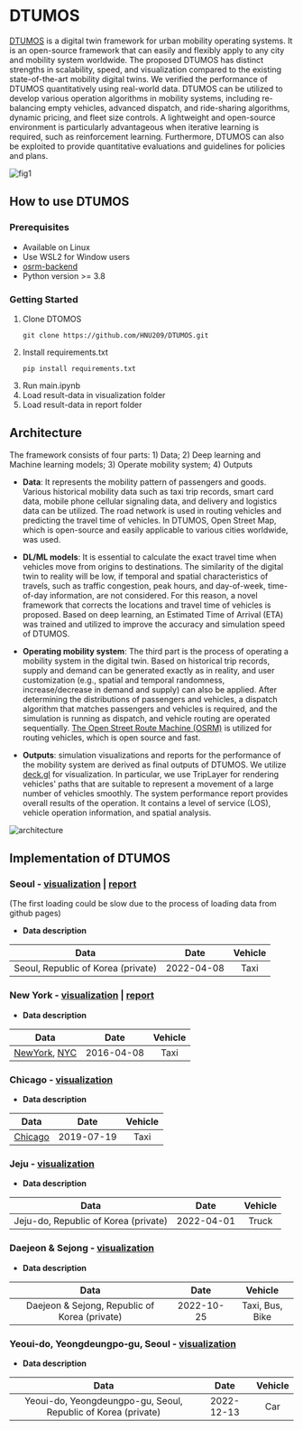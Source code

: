 # DTUMOS

[DTUMOS](https://github.com/HNU209/DTUMOS) is a digital twin framework for urban mobility operating systems. It is an open-source framework that can easily and flexibly apply to any city and mobility system worldwide. The proposed DTUMOS has distinct strengths in scalability, speed, and visualization compared to the existing state-of-the-art mobility digital twins.  We verified the performance of DTUMOS quantitatively using real-world data. DTUMOS can be utilized to develop various operation algorithms in mobility systems, including re-balancing empty vehicles, advanced dispatch, and ride-sharing algorithms, dynamic pricing, and fleet size controls. A lightweight and open-source environment is particularly advantageous when iterative learning is required, such as reinforcement learning. Furthermore, DTUMOS can also be exploited to provide quantitative evaluations and guidelines for policies and plans.

![fig1](https://user-images.githubusercontent.com/70340230/215797986-27915b14-0a4b-45be-96a1-119defb73efb.gif)

## How to use DTUMOS

### Prerequisites

- Available on Linux
- Use WSL2 for Window users
- [osrm-backend](https://github.com/Project-OSRM/osrm-backend)
- Python version >= 3.8

### Getting Started
1. Clone DTOMOS
    ```
    git clone https://github.com/HNU209/DTUMOS.git
    ```
2. Install requirements.txt  
    ```
    pip install requirements.txt
    ```
3. Run main.ipynb
4. Load result-data in visualization folder
5. Load result-data in report folder

## Architecture
The framework consists of four parts: 1) Data; 2) Deep learning and Machine learning models; 3) Operate mobility system; 4) Outputs

- **Data**: It represents the mobility pattern of passengers and goods. Various historical mobility data such as taxi trip records, smart card data, mobile phone cellular signaling data, and delivery and logistics data can be utilized. The road network is used in routing vehicles and predicting the travel time of vehicles. In DTUMOS, Open Street Map, which is open-source and easily applicable to various cities worldwide, was used.

- **DL/ML models**: It is essential to calculate the exact travel time when vehicles move from origins to destinations. The similarity of the digital twin to reality will be low, if temporal and spatial characteristics of travels, such as traffic congestion, peak hours, and day-of-week, time-of-day information, are not considered. For this reason, a novel framework that corrects the locations and travel time of vehicles is proposed. Based on deep learning, an Estimated Time of Arrival (ETA) was trained and utilized to improve the accuracy and simulation speed of DTUMOS.

- **Operating mobility system**: The third part is the process of operating a mobility system in the digital twin. Based on historical trip records, supply and demand can be generated exactly as in reality, and user customization (e.g., spatial and temporal randomness, increase/decrease in demand and supply) can also be applied. After determining the distributions of passengers and vehicles, a dispatch algorithm that matches passengers and vehicles is required, and the simulation is running as dispatch, and vehicle routing are operated sequentially. [The Open Street Route Machine (OSRM)](http://project-osrm.org/) is utilized for routing vehicles, which is open source and fast. 

- **Outputs**:  simulation visualizations and reports for the performance of the mobility system are derived as final outputs of DTUMOS. We utilize [deck.gl](https://deck.gl/) for visualization. In particular, we use TripLayer for rendering vehicles' paths that are suitable to represent a movement of a large number of vehicles smoothly. The system performance report provides overall results of the operation. It contains a level of service (LOS), vehicle operation information, and spatial analysis.

![architecture](https://user-images.githubusercontent.com/70340230/187696367-cd93a438-1f86-4e41-9ee7-f0486584057f.png)

## Implementation of DTUMOS
### Seoul - [visualization](https://hnu209.github.io/Seoul-visualization/) | [report](https://hnu209.github.io/Seoul-report/)

(The first loading could be slow due to the process of loading data from github pages)
- **Data description**

|Data|Date|Vehicle|
|:------:|:-----:|:-----:|
|Seoul, Republic of Korea (private)|2022-04-08|Taxi|


### New York - [visualization](https://hnu209.github.io/NewYork-visualization/) | [report](https://hnu209.github.io/NewYork-report/)
- **Data description**

|Data|Date|Vehicle|
|:------:|:-----:|:-----:|
|[NewYork](https://www.kaggle.com/competitions/nyc-taxi-trip-duration/data), [NYC](https://www1.nyc.gov/site/tlc/about/tlc-trip-record-data.page) |2016-04-08|Taxi|

### Chicago - [visualization](https://hnu209.github.io/Chicago-visualization/)   
- **Data description**

|Data|Date|Vehicle|
|:------:|:-----:|:-----:|
|[Chicago](https://data.cityofchicago.org/Transportation/Taxi-Trips/wrvz-psew) | 2019-07-19 | Taxi |
  
### Jeju - [visualization](https://hnu209.github.io/Jeju-delivery-management-system/)
- **Data description**

|Data|Date|Vehicle|
|:------:|:-----:|:-----:|
|Jeju-do, Republic of Korea (private) | 2022-04-01 | Truck |


### Daejeon & Sejong - [visualization](https://hnu209.github.io/MaaS/)
- **Data description**

|Data|Date|Vehicle|
|:------:|:-----:|:-----:|
|Daejeon & Sejong, Republic of Korea (private) | 2022-10-25 | Taxi, Bus, Bike |


### Yeoui-do, Yeongdeungpo-gu, Seoul - [visualization](https://hnu209.github.io/Pickup_Delivery_Simulation/)
- **Data description**

|Data|Date|Vehicle|
|:------:|:-----:|:-----:|
|Yeoui-do, Yeongdeungpo-gu, Seoul, Republic of Korea (private) | 2022-12-13 | Car |

